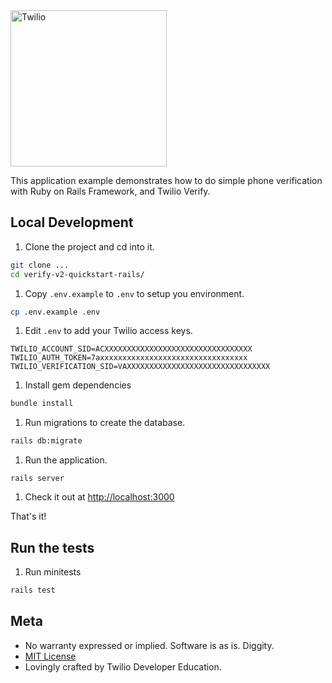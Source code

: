 <a href="https://www.twilio.com">
  <img src="https://static0.twilio.com/marketing/bundles/marketing/img/logos/wordmark-red.svg" alt="Twilio" width="250" />
</a>

This application example demonstrates how to do simple phone verification with Ruby on Rails Framework, and Twilio Verify.

## Local Development

1. Clone the project and cd into it.
```bash
git clone ...
cd verify-v2-quickstart-rails/
```

1. Copy `.env.example` to `.env` to setup you environment.
```bash
cp .env.example .env
```

1. Edit `.env` to add your Twilio access keys.

```
TWILIO_ACCOUNT_SID=ACXXXXXXXXXXXXXXXXXXXXXXXXXXXXXXXXX
TWILIO_AUTH_TOKEN=7axxxxxxxxxxxxxxxxxxxxxxxxxxxxxxxxx
TWILIO_VERIFICATION_SID=VAXXXXXXXXXXXXXXXXXXXXXXXXXXXXXXXX
```

1. Install gem dependencies

```bash
bundle install
```

1. Run migrations to create the database.

```bash
rails db:migrate
```

1. Run the application.

```bach
rails server
```

1. Check it out at [http://localhost:3000](http://localhost:3000)


That's it!

## Run the tests

1. Run minitests

```bash
rails test
```

## Meta

* No warranty expressed or implied. Software is as is. Diggity.
* [MIT License](http://www.opensource.org/licenses/mit-license.html)
* Lovingly crafted by Twilio Developer Education.
